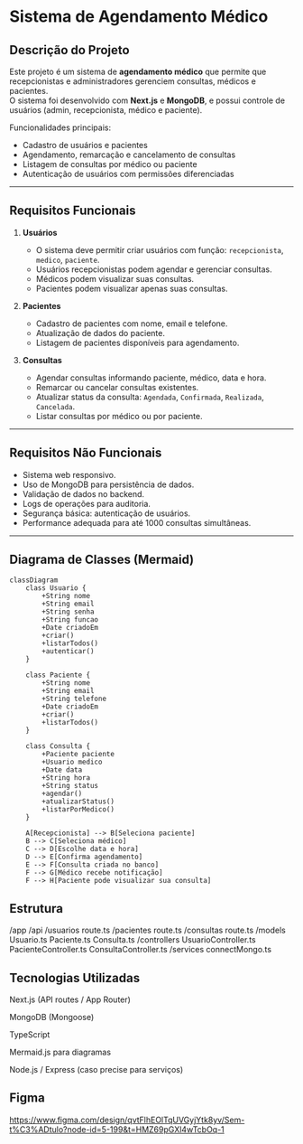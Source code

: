 # Sistema de Agendamento Médico

## Descrição do Projeto
Este projeto é um sistema de **agendamento médico** que permite que recepcionistas e administradores gerenciem consultas, médicos e pacientes.  
O sistema foi desenvolvido com **Next.js** e **MongoDB**, e possui controle de usuários (admin, recepcionista, médico e paciente).  

Funcionalidades principais:
- Cadastro de usuários e pacientes
- Agendamento, remarcação e cancelamento de consultas
- Listagem de consultas por médico ou paciente
- Autenticação de usuários com permissões diferenciadas

---

## Requisitos Funcionais

1. **Usuários**
   - O sistema deve permitir criar usuários com função:  `recepcionista`, `medico`, `paciente`.
   - Usuários recepcionistas podem agendar e gerenciar consultas.
   - Médicos podem visualizar suas consultas.
   - Pacientes podem visualizar apenas suas consultas.

2. **Pacientes**
   - Cadastro de pacientes com nome, email e telefone.
   - Atualização de dados do paciente.
   - Listagem de pacientes disponíveis para agendamento.

3. **Consultas**
   - Agendar consultas informando paciente, médico, data e hora.
   - Remarcar ou cancelar consultas existentes.
   - Atualizar status da consulta: `Agendada`, `Confirmada`, `Realizada`, `Cancelada`.
   - Listar consultas por médico ou por paciente.

---

## Requisitos Não Funcionais

- Sistema web responsivo.
- Uso de MongoDB para persistência de dados.
- Validação de dados no backend.
- Logs de operações para auditoria.
- Segurança básica: autenticação de usuários.
- Performance adequada para até 1000 consultas simultâneas.

---

## Diagrama de Classes (Mermaid)

```mermaid
classDiagram
    class Usuario {
        +String nome
        +String email
        +String senha
        +String funcao
        +Date criadoEm
        +criar()
        +listarTodos()
        +autenticar()
    }

    class Paciente {
        +String nome
        +String email
        +String telefone
        +Date criadoEm
        +criar()
        +listarTodos()
    }

    class Consulta {
        +Paciente paciente
        +Usuario medico
        +Date data
        +String hora
        +String status
        +agendar()
        +atualizarStatus()
        +listarPorMedico()
    }
```   


```graph TD
    A[Recepcionista] --> B[Seleciona paciente]
    B --> C[Seleciona médico]
    C --> D[Escolhe data e hora]
    D --> E[Confirma agendamento]
    E --> F[Consulta criada no banco]
    F --> G[Médico recebe notificação]
    F --> H[Paciente pode visualizar sua consulta]
```


## Estrutura


/app
  /api
    /usuarios
      route.ts
    /pacientes
      route.ts
    /consultas
      route.ts
/models
  Usuario.ts
  Paciente.ts
  Consulta.ts
/controllers
  UsuarioController.ts
  PacienteController.ts
  ConsultaController.ts
/services
  connectMongo.ts


## Tecnologias Utilizadas

Next.js (API routes / App Router)

MongoDB (Mongoose)

TypeScript

Mermaid.js para diagramas

Node.js / Express (caso precise para serviços)

## Figma

https://www.figma.com/design/qvtFlhEOlTqUVGyjYtk8yv/Sem-t%C3%ADtulo?node-id=5-199&t=HMZ69pGXl4wTcbOq-1